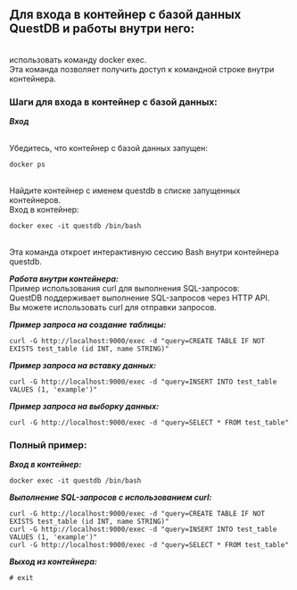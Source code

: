 ## Для входа в контейнер с базой данных QuestDB и работы внутри него:
<br>использовать команду docker exec.
<br>Эта команда позволяет получить доступ к командной строке внутри контейнера.

### Шаги для входа в контейнер с базой данных:

**_Вход_**

<br>Убедитесь, что контейнер с базой данных запущен:
```
docker ps
```
<br>Найдите контейнер с именем questdb в списке запущенных контейнеров.
<br>Вход в контейнер:
```
docker exec -it questdb /bin/bash
```
<br>Эта команда откроет интерактивную сессию Bash внутри контейнера questdb.

**_Работа внутри контейнера:_**
<br>Пример использования curl для выполнения SQL-запросов:
<br>QuestDB поддерживает выполнение SQL-запросов через HTTP API.
<br>Вы можете использовать curl для отправки запросов.

**_Пример запроса на создание таблицы:_**
```
curl -G http://localhost:9000/exec -d "query=CREATE TABLE IF NOT EXISTS test_table (id INT, name STRING)"
```

**_Пример запроса на вставку данных:_**
```
curl -G http://localhost:9000/exec -d "query=INSERT INTO test_table VALUES (1, 'example')"
```

**_Пример запроса на выборку данных:_**
```
curl -G http://localhost:9000/exec -d "query=SELECT * FROM test_table"
```

### Полный пример:

**_Вход в контейнер:_**
```
docker exec -it questdb /bin/bash
```
**_Выполнение SQL-запросов с использованием curl:_**
```
curl -G http://localhost:9000/exec -d "query=CREATE TABLE IF NOT EXISTS test_table (id INT, name STRING)"
curl -G http://localhost:9000/exec -d "query=INSERT INTO test_table VALUES (1, 'example')"
curl -G http://localhost:9000/exec -d "query=SELECT * FROM test_table"
```
**_Выход из контейнера:_**
```
# exit
``` 
